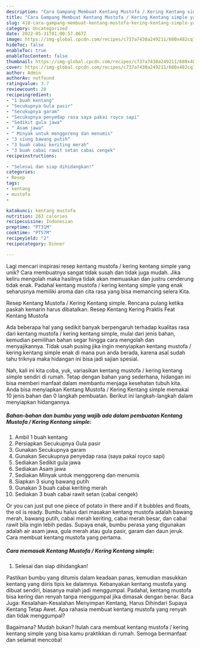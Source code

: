 ```yaml
---
description: "Cara Gampang Membuat Kentang Mustofa / Kering Kentang simple yang Enak"
title: "Cara Gampang Membuat Kentang Mustofa / Kering Kentang simple yang Enak"
slug: 418-cara-gampang-membuat-kentang-mustofa-kering-kentang-simple-yang-enak
category: Uncategorized
date: 2022-05-31T01:00:57.067Z
image: https://img-global.cpcdn.com/recipes/c737a7430a249211/680x482cq70/kentang-mustofa-kering-kentang-simple-foto-resep-utama.jpg
hideToc: false
enableToc: true
enableTocContent: false
thumbnail: https://img-global.cpcdn.com/recipes/c737a7430a249211/680x482cq70/kentang-mustofa-kering-kentang-simple-foto-resep-utama.jpg
cover: https://img-global.cpcdn.com/recipes/c737a7430a249211/680x482cq70/kentang-mustofa-kering-kentang-simple-foto-resep-utama.jpg
author: Admin
authorAv: notfound
ratingvalue: 3.7
reviewcount: 20
recipeingredient:
- "1 buah kentang"
- "Secukupnya Gula pasir"
- "Secukupnya garam"
- "Secukupnya penyedap rasa saya pakai royco sapi"
- "Sedikit gula jawa"
- " Asam jawa"
- " Minyak untuk menggoreng dan menumis"
- "3 siung bawang putih"
- "3 buah cabai keriting merah"
- "3 buah cabai rawit setan cabai cengek"
recipeinstructions:

- "Selesai dan siap dihidangkan!"
categories:
- Resep
tags:
- kentang
- mustofa
- 

katakunci: kentang mustofa  
nutrition: 263 calories
recipecuisine: Indonesian
preptime: "PT31M"
cooktime: "PT57M"
recipeyield: "2"
recipecategory: Dinner

---
```





Lagi mencari inspirasi resep kentang mustofa / kering kentang simple yang unik? Cara membuatnya sangat tidak susah dan tidak juga mudah. Jika keliru mengolah maka hasilnya tidak akan memuaskan dan justru cenderung tidak enak. Padahal kentang mustofa / kering kentang simple yang enak seharusnya memiliki aroma dan cita rasa yang bisa memancing selera Kita.





Resep Kentang Mustofa / Kering Kentang simple. Rencana pulang ketika paskah kemarin harus dibatalkan. Resep Kentang Kering Praktis Feat Kentang Mustofa

Ada beberapa hal yang sedikit banyak berpengaruh terhadap kualitas rasa dari kentang mustofa / kering kentang simple, mulai dari jenis bahan, kemudian pemilihan bahan segar hingga cara mengolah dan menyajikannya. Tidak usah pusing jika ingin menyiapkan kentang mustofa / kering kentang simple enak di mana pun anda berada, karena asal sudah tahu triknya maka hidangan ini bisa jadi sajian spesial.






Nah, kali ini kita coba, yuk, variasikan kentang mustofa / kering kentang simple sendiri di rumah. Tetap dengan bahan yang sederhana, hidangan ini bisa memberi manfaat dalam membantu menjaga kesehatan tubuh kita. Anda bisa menyiapkan Kentang Mustofa / Kering Kentang simple memakai 10 jenis bahan dan 0 langkah pembuatan. Berikut ini langkah-langkah dalam menyiapkan hidangannya.

<!--inarticleads1-->

##### Bahan-bahan dan bumbu yang wajib ada dalam pembuatan Kentang Mustofa / Kering Kentang simple:

1. Ambil 1 buah kentang
1. Persiapkan Secukupnya Gula pasir
1. Gunakan Secukupnya garam
1. Gunakan Secukupnya penyedap rasa (saya pakai royco sapi)
1. Sediakan Sedikit gula jawa
1. Sediakan  Asam jawa
1. Sediakan  Minyak untuk menggoreng dan menumis
1. Siapkan 3 siung bawang putih
1. Gunakan 3 buah cabai keriting merah
1. Sediakan 3 buah cabai rawit setan (cabai cengek)


Or you can just put one piece of potato in there and if it bubbles and floats, the oil is ready. Bumbu halus dari masakan kentang mustofa adalah bawang merah, bawang putih, cabai merah keriting, cabai merah besar, dan cabai rawit bila ingin lebih pedas. Supaya enak, bumbu perasa yang digunakan adalah air asam jawa, gula merah atau gula pasir, garam dan daun jeruk. Cara membuat kentang mustofa yang pertama. 

<!--inarticleads2-->

##### Cara memasak Kentang Mustofa / Kering Kentang simple:


1. Selesai dan siap dihidangkan!

Pastikan bumbu yang ditumis dalam keadaan panas, kemudian masukkan kentang yang diiris tipis ke dalamnya. Kebanyakan kentang mustofa yang dibuat sendiri, biasanya malah jadi menggumpal. Padahal, kentang mustofa bisa kering dan renyah tanpa menggumpal jika dimasak dengan benar. Baca Juga: Kesalahan-Kesalahan Menyimpan Kentang, Harus Dihindari Supaya Kentang Tetap Awet. Apa rahasia membuat kentang mustofa yang renyah dan tidak menggumpal? 

Bagaimana? Mudah bukan? Itulah cara membuat kentang mustofa / kering kentang simple yang bisa kamu praktikkan di rumah. Semoga bermanfaat dan selamat mencoba!
